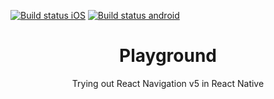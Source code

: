[![Build status iOS](https://build.appcenter.ms/v0.1/apps/b5693e96-9f0c-4aa2-8efc-2eb22f13c4c1/branches/dev/badge)](https://appcenter.ms) [![Build status android](https://build.appcenter.ms/v0.1/apps/dbcae79e-4863-4a61-ae2e-14af3f34d7a4/branches/dev/badge)](https://appcenter.ms)

<p align="center">
  <h1 align="center">Playground</h1>
</p>

  <p align="center">
    Trying out React Navigation v5 in React Native
  </p>
